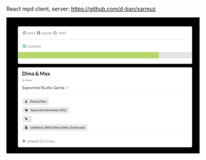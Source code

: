 React mpd client, server: https://github.com/d-ban/xarmuz  

![](https://raw.githubusercontent.com/d-ban/xarmuz-client/master/public/client.png)
